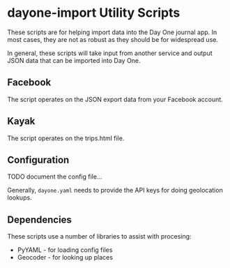 # dayone-import Utility Scripts

These scripts are for helping import data into the Day One journal app.  In most cases,
they are not as robust as they should be for widespread use.

In general, these scripts will take input from another service and output JSON data that
can be imported into Day One.

## Facebook

The script operates on the JSON export data from your Facebook account.

## Kayak

The script operates on the trips.html file.

## Configuration

TODO document the config file...

Generally, `dayone.yaml` needs to provide the API keys for doing geolocation lookups.

## Dependencies

These scripts use a number of libraries to assist with procesing:

- PyYAML - for loading config files
- Geocoder - for looking up places

